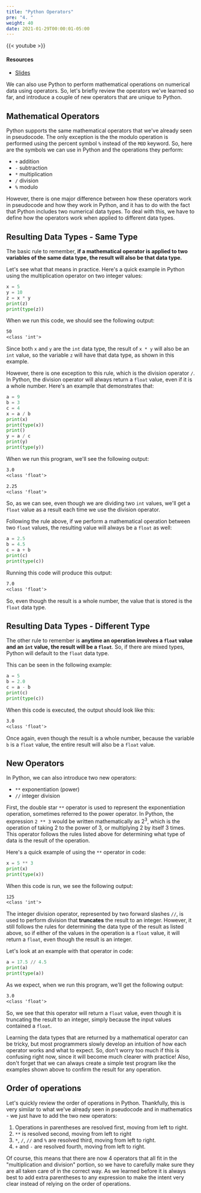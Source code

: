 ```yaml
---
title: "Python Operators"
pre: "4. "
weight: 40
date: 2021-01-29T00:00:01-05:00
---
```


{{< youtube  >}}

#### Resources

* <a href="slides" target="_blank">Slides</a>

We can also use Python to perform mathematical operations on numerical data using operators. So, let's briefly review the operators we've learned so far, and introduce a couple of new operators that are unique to Python. 

## Mathematical Operators

Python supports the same mathematical operators that we've already seen in pseudocode. The only exception is the the modulo operation is performed using the percent symbol `%` instead of the `MOD` keyword. So, here are the symbols we can use in Python and the operations they perform:

* `+` addition
* `-` subtraction
* `*` multiplication
* `/` division
* `%` modulo

However, there is one major difference between how these operators work in pseudocode and how they work in Python, and it has to do with the fact that Python includes two numerical data types. To deal with this, we have to define how the operators work when applied to different data types.

## Resulting Data Types - Same Type

The basic rule to remember, **if a mathematical operator is applied to two variables of the same data type, the result will also be that data type.**

Let's see what that means in practice. Here's a quick example in Python using the multiplication operator on two integer values:

```python
x = 5
y = 10
z = x * y
print(z)
print(type(z))
```

When we run this code, we should see the following output:

```tex
50
<class 'int'>
```

Since both `x` and `y` are the `int` data type, the result of `x * y` will also be an `int` value, so the variable `z` will have that data type, as shown in this example.

However, there is one exception to this rule, which is the division operator `/`. In Python, the division operator will always return a `float` value, even if it is a whole number. Here's an example that demonstrates that:

```python
a = 9
b = 3
c = 4
x = a / b
print(x)
print(type(x))
print()
y = a / c
print(y)
print(type(y))
```

When we run this program, we'll see the following output:

```tex
3.0
<class 'float'>

2.25
<class 'float'>
```

So, as we can see, even though we are dividing two `int` values, we'll get a `float` value as a result each time we use the division operator.

Following the rule above, if we perform a mathematical operation between two `float` values, the resulting value will always be a `float` as well:

```python
a = 2.5
b = 4.5
c = a + b
print(c)
print(type(c))
```

Running this code will produce this output:

```tex
7.0
<class 'float'>
```

So, even though the result is a whole number, the value that is stored is the `float` data type.

## Resulting Data Types - Different Type

The other rule to remember is **anytime an operation involves a `float` value and an `int` value, the result will be a `float`**. So, if there are mixed types, Python will default to the `float` data type.

This can be seen in the following example:

```python
a = 5
b = 2.0
c = a - b
print(c)
print(type(c))
```

When this code is executed, the output should look like this:

```tex
3.0
<class 'float'>
```

Once again, even though the result is a whole number, because the variable `b` is a `float` value, the entire result will also be a `float` value. 

## New Operators

In Python, we can also introduce two new operators:

* `**` exponentiation (power)
* `//` integer division

First, the double star `**` operator is used to represent the exponentiation operation, sometimes referred to the power operator. In Python, the expression `2 ** 3` would be written mathematically as $2^3$, which is the operation of taking $2$ to the power of $3$, or multiplying $2$ by itself $3$ times. This operator follows the rules listed above for determining what type of data is the result of the operation.

Here's a quick example of using the `**` operator in code:

```python
x = 5 ** 3
print(x)
print(type(x))
```

When this code is run, we see the following output:

```tex
125
<class 'int'>
```

The integer division operator, represented by two forward slashes `//`, is used to perform division that **truncates** the result to an integer. However, it still follows the rules for determining the data type of the result as listed above, so if either of the values in the operation is a `float` value, it will return a `float`, even though the result is an integer.

Let's look at an example with that operator in code:

```python
a = 17.5 // 4.5
print(a)
print(type(a))
```

As we expect, when we run this program, we'll get the following output:

```tex
3.0
<class 'float'>
```

So, we see that this operator will return a `float` value, even though it is truncating the result to an integer, simply because the input values contained a `float`. 

Learning the data types that are returned by a mathematical operator can be tricky, but most programmers slowly develop an intuition of how each operator works and what to expect. So, don't worry too much if this is confusing right now, since it will become much clearer with practice! Also, don't forget that we can always create a simple test program like the examples shown above to confirm the result for any operation.  

## Order of operations

Let's quickly review the order of operations in Python. Thankfully, this is very similar to what we've already seen in pseudocode and in mathematics - we just have to add the two new operators:

1. Operations in parentheses are resolved first, moving from left to right.
1. `**` is resolved second, moving from left to right 
1. `*`, `/`, `//` and `%` are resolved third, moving from left to right.
1. `+` and `-` are resolved fourth, moving from left to right.

Of course, this means that there are now 4 operators that all fit in the "multiplication and division" portion, so we have to carefully make sure they are all taken care of in the correct way. As we learned before it is always best to add extra parentheses to any expression to make the intent very clear instead of relying on the order of operations.